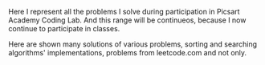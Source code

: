 Here I represent all the problems I solve during participation in Picsart Academy Coding Lab.
And this range will be continueos, because I now continue to participate in classes.

Here are shown many solutions of various problems, sorting and searching algorithms' implementations, problems from leetcode.com and not only.
